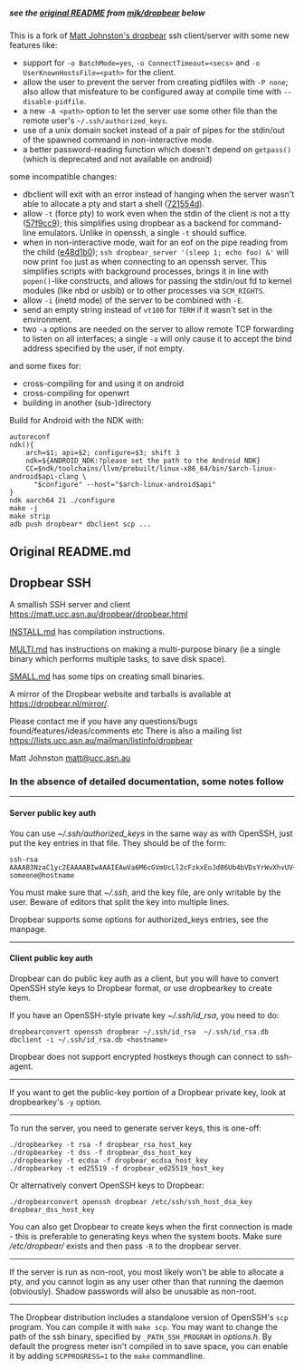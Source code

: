 ##### see the [original README](#original-readmemd) from [mjk/dropbear](https://github.com/mkj/dropbear) below

This is a fork of [Matt Johnston's dropbear](https://matt.ucc.asn.au/dropbear/dropbear.html) ssh client/server with some new features like:
- support for `-o BatchMode=yes`, `-o ConnectTimeout=<secs>` and
  `-o UserKnownHostsFile=<path>` for the client.
- allow the user to prevent the server from creating pidfiles with `-P none`;
        also allow that misfeature to be configured away at compile time
	with `--disable-pidfile`.
- a new `-A <path>` option to let the server use some other file than the
        remote user's `~/.ssh/authorized_keys`.
- use of a unix domain socket instead of a pair of pipes for the stdin/out
        of the spawned command in non-interactive mode.
- a better password-reading function which doesn't depend on `getpass()`
	(which is deprecated and not available on android)
	
some incompatible changes:
- dbclient will exit with an error instead of hanging when the server wasn't
	able to allocate a pty and start a shell ([721554d][7215]).
- allow `-t` (force pty) to work even when the stdin of the client is not
  a tty ([57f9cc9][57f9]); this simplifies using dropbear as a backend for
  command-line emulators. Unlike in openssh, a single `-t` should suffice.
- when in non-interactive mode, wait for an eof on the pipe reading from the
  child ([e48d1b0][e48d]); `ssh dropbear_server '(sleep 1; echo foo) &'`
  will now print `foo` just as when connecting to an openssh server. This
  simplifies scripts with background processes, brings it in line with
  `popen()`-like constructs, and allows for passing the stdin/out fd to kernel
  modules (like nbd or usbib) or to other processes via `SCM_RIGHTS`.
- allow `-i` (inetd mode) of the server to be combined with `-E`.
- send an empty string instead of `vt100` for `TERM` if it wasn't set in
	the environment.
- two `-a` options are needed on the server to allow remote TCP
  forwarding to listen on all interfaces; a single `-a` will only cause it
  to accept the bind address specified by the user, if not empty.

and some fixes for:
- cross-compiling for and using it on android
- cross-compiling for openwrt
- building in another (sub-)directory

Build for Android with the NDK with:
```
autoreconf
ndk(){
	arch=$1; api=$2; configure=$3; shift 3
	ndk=${ANDROID_NDK:?please set the path to the Android NDK}
	CC=$ndk/toolchains/llvm/prebuilt/linux-x86_64/bin/$arch-linux-android$api-clang \
	  "$configure" --host="$arch-linux-android$api"
}
ndk aarch64 21 ./configure
make -j
make strip
adb push dropbear* dbclient scp ...
```
[e48d]: https://github.com/turistu/dropbearx/commit/e48d1b0fb55a939e623124f3edd257ebdc688b8b
[57f9]: https://github.com/turistu/dropbearx/commit/57f9cc95140c71dfb835a84327e3b65c0e4b0f8c
[7215]: https://github.com/turistu/dropbearx/commit/721554dadceefeb4176ae665ef8d308fb283991c

## Original README.md
## Dropbear SSH
A smallish SSH server and client
https://matt.ucc.asn.au/dropbear/dropbear.html

[INSTALL.md](INSTALL.md) has compilation instructions.

[MULTI.md](MULTI.md) has instructions on making a multi-purpose binary (ie a single binary which performs multiple tasks, to save disk space).

[SMALL.md](SMALL.md) has some tips on creating small binaries.

A mirror of the Dropbear website and tarballs is available at https://dropbear.nl/mirror/.

Please contact me if you have any questions/bugs found/features/ideas/comments etc
There is also a mailing list https://lists.ucc.asn.au/mailman/listinfo/dropbear

Matt Johnston
matt@ucc.asn.au


### In the absence of detailed documentation, some notes follow

----
#### Server public key auth

You can use *~/.ssh/authorized_keys* in the same way as with OpenSSH, just put the key entries in that file. They should be of the form:

```
ssh-rsa AAAAB3NzaC1yc2EAAAABIwAAAIEAwVa6M6cGVmUcLl2cFzkxEoJd06Ub4bVDsYrWvXhvUV+ZAM9uGuewZBDoAqNKJxoIn0Hyd0NkyU99UVv6NWV/5YSHtnf35LKds56j7cuzoQpFIdjNwdxAN0PCET/MG8qyskG/2IE2DPNIaJ3Wy+Ws4IZEgdJgPlTYUBWWtCWOGc= someone@hostname
```

You must make sure that *~/.ssh*, and the key file, are only writable by the user. Beware of editors that split the key into multiple lines.

Dropbear supports some options for authorized_keys entries, see the manpage.

----
#### Client public key auth

Dropbear can do public key auth as a client, but you will have to convert OpenSSH style keys to Dropbear format, or use dropbearkey to create them.

If you have an OpenSSH-style private key *~/.ssh/id_rsa*, you need to do:

```
dropbearconvert openssh dropbear ~/.ssh/id_rsa  ~/.ssh/id_rsa.db
dbclient -i ~/.ssh/id_rsa.db <hostname>
```

Dropbear does not support encrypted hostkeys though can connect to ssh-agent.

----
If you want to get the public-key portion of a Dropbear private key, look at dropbearkey's `-y` option.

----
To run the server, you need to generate server keys, this is one-off:

```
./dropbearkey -t rsa -f dropbear_rsa_host_key
./dropbearkey -t dss -f dropbear_dss_host_key
./dropbearkey -t ecdsa -f dropbear_ecdsa_host_key
./dropbearkey -t ed25519 -f dropbear_ed25519_host_key
```

Or alternatively convert OpenSSH keys to Dropbear:

```
./dropbearconvert openssh dropbear /etc/ssh/ssh_host_dsa_key dropbear_dss_host_key
```

You can also get Dropbear to create keys when the first connection is made - this is preferable to generating keys when the system boots. Make sure */etc/dropbear/* exists and then pass `-R` to the dropbear server.

----
If the server is run as non-root, you most likely won't be able to allocate a pty, and you cannot login as any user other than that running the daemon (obviously). Shadow passwords will also be unusable as non-root.

----
The Dropbear distribution includes a standalone version of OpenSSH's `scp` program. You can compile it with `make scp`. You may want to change the path of the ssh binary, specified by `_PATH_SSH_PROGRAM` in *options.h*. By default
the progress meter isn't compiled in to save space, you can enable it by adding `SCPPROGRESS=1` to the `make` commandline.
